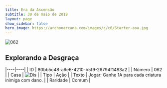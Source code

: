 ```yaml
---
title: Era da Ascensão
subtitle: 30 de maio de 2019
layout: page
show_sidebar: false
hero_image: https://archonarcana.com/images/c/c6/Starter-aoa.jpg
---
```


![062](https://cdn.keyforgegame.com/media/card_front/pt/435_062_556V2GMVPPHF_pt.png)

## Explorando a Desgraça

|----|----|
| ID | 80bb5c48-a6e6-4210-b5f9-26794f1483a2 |
| Número | 062 |
| Casa | ![Dis](https://archonarcana.com/images/thumb/e/e8/Dis.png/22px-Dis.png "Dis") |
| Tipo | Ação |
| Texto | Jogar: Ganhe 1A para cada criatura inimiga com dano. |
| Raridade | Comum |
